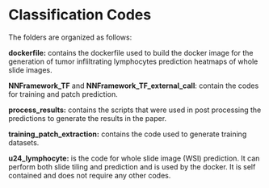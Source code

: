 # Classification Codes

The folders are organized as follows:

**dockerfile:** contains the dockerfile used to build the docker image for the generation of tumor infliltrating lymphocytes prediction heatmaps of whole slide images.

**NNFramework_TF** and **NNFramework_TF_external_call**: contain the codes for training and patch prediction.

**process_results:** contains the scripts that were used in post processing the predictions to generate the results in the paper.

**training_patch_extraction:** contains the code used to generate training datasets.

**u24_lymphocyte:** is the code for whole slide image (WSI) prediction. It can perform both slide tiling and prediction and is used by the docker. It is self contained and does not require any other codes. 


